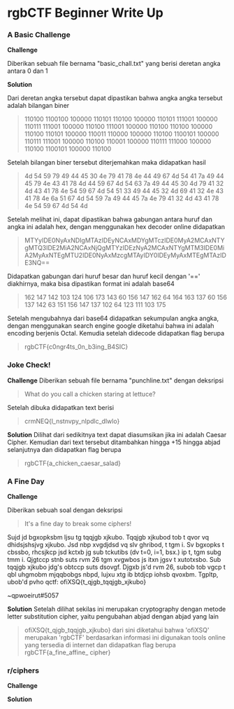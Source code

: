 # rgbCTF Beginner Write Up

### A Basic Challenge
**Challenge**

Diberikan sebuah file bernama "basic_chall.txt" yang berisi deretan angka antara 0 dan 1


**Solution**

Dari deretan angka tersebut dapat dipastikan bahwa angka angka tersebut adalah bilangan biner

>110100 1100100 100000 110101 110100 100000 110101 111001 100000 110111 111001 100000 110100 111001 100000 110100 110100 100000 110100 110101 100000 110011 110000 100000 110100 1100101 100000 110111 111001 100000 110100 110001 100000 110111 111000 100000 110100 1100101 100000 110100

Setelah bilangan biner tersebut diterjemahkan maka didapatkan hasil

>4d 54 59 79 49 44 45 30 4e 79 41 78 4e 44 49 67 4d 54 41 7a 49 44 45 79 4e 43 41 78 4d 44 59 67 4d 54 63 7a 49 44 45 30 4d 79 41 32 4d 43 41 78 4e 54 59 67 4d 54 51 33 49 44 45 32 4d 69 41 32 4e 43 41 78 4e 6a 51 67 4d 54 59 7a 49 44 45 7a 4e 79 41 32 4d 43 41 78 4e 54 59 67 4d 54 4d

Setelah melihat ini, dapat dipastikan bahwa gabungan antara huruf dan angka ini adalah hex, dengan menggunakan hex decoder online didapatkan

>MTYyIDE0NyAxNDIgMTAzIDEyNCAxMDYgMTczIDE0MyA2MCAxNTYgMTQ3IDE2MiA2NCAxNjQgMTYzIDEzNyA2MCAxNTYgMTM3IDE0MiA2MyAxNTEgMTU2IDE0NyAxMzcgMTAyIDY0IDEyMyAxMTEgMTAzIDE3NQ==

Didapatkan gabungan dari huruf besar dan huruf kecil dengan '==' diakhirnya, maka bisa dipastikan format ini adalah base64

>162 147 142 103 124 106 173 143 60 156 147 162 64 164 163 137 60 156 137 142 63 151 156 147 137 102 64 123 111 103 175

Setelah mengubahnya dari base64 didapatkan sekumpulan angka angka, dengan menggunakan search engine google diketahui bahwa ini adalah encoding berjenis Octal. Kemudia setelah didecode didapatkan flag berupa

>rgbCTF{c0ngr4ts_0n_b3ing_B4SIC}







###  Joke Check!
**Challenge**
Diberikan sebuah file bernama "punchline.txt" dengan deksripsi
>What do you call a chicken staring at lettuce?

Setelah dibuka didapatkan text berisi
>crmNEQ{l_nstnvpy_nlpdlc_dlwlo}

**Solution**
Dilihat dari sedikitnya text dapat diasumsikan jika ini adalah Caesar Cipher. Kemudian dari text tersebut ditambahkan hingga +15 hingga abjad selanjutnya dan didapatkan flag berupa

>rgbCTF{a_chicken_caesar_salad}




### A Fine Day
**Challenge**

Diberikan sebuah soal dengan deksripsi
>It's a fine day to break some ciphers!

Sujd jd bgxopksbm ljsu tg tqqjgb xjkubo. Tqqjgb xjkubod tob t qvor vq dhidsjshsjvg xjkubo. Jsd nbp xvgdjdsd vq slv ghribod, t tgm i. Sv bgxopks t cbssbo, rhcsjkcp jsd kctxb jg sub tckutibs (dv t=0, i=1, bsx.) ip t, tgm subg tmm i. Qjgtccp stnb suts rvm 26 tgm xvgwbos js itxn jgsv t xutotxsbo.
Sub tqqjgb xjkubo jdg's obtccp suts dsovgf. Djgxb js'd rvm 26, subob tob vgcp t qbl uhgmobm mjqqbobgs nbpd, lujxu xtg ib btdjcp iohsb qvoxbm. Tgpltp, ubob'd pvho qctf: ofiXSQ{t_qjgb_tqqjgb_xjkubo}


~qpwoeirut#5057 

**Solution**
Setelah dilihat sekilas ini merupakan cryptography dengan metode letter substitution cipher, yaitu pengubahan abjad dengan abjad yang lain
>ofiXSQ{t_qjgb_tqqjgb_xjkubo}
dari sini diketahui bahwa 'ofiXSQ' merupakan 'rgbCTF' berdasarkan informasi ini digunakan tools online yang tersedia di internet dan didapatkan flag berupa
>	rgbCTF{a_fine_affine_ cipher}






### r/ciphers
**Challenge**



**Solution**

